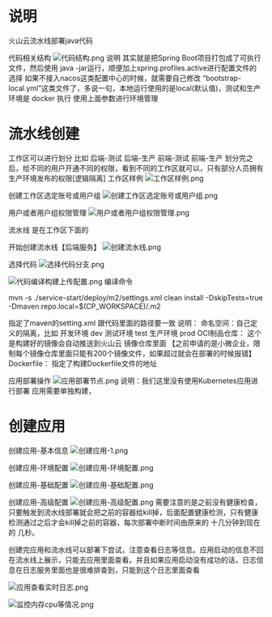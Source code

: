 # 说明
火山云流水线部署java代码

代码相关结构
![代码结构.png](image/代码结构.png)
说明
其实就是把Spring Boot项目打包成了可执行文件，然后使用 java -jar运行，顺便加上spring.profiles.active进行配置文件的选择
如果不接入nacos这类配置中心的时候，就需要自己修改 “bootstrap-local.yml”这类文件了，多说一句，本地运行使用的是local(默认值)，测试和生产环境是 docker 执行 使用上面参数进行环境管理

# 流水线创建

工作区可以进行划分
比如
后端-测试
后端-生产
前端-测试
前端-生产
划分完之后，给不同的用户开通不同的权限，看到不同的工作区就可以，只有部分人员拥有生产环境发布的权限[逻辑隔离]
工作区样例
![工作区样例.png](image/工作区样例.png)

创建工作区选定账号或用户组
![创建工作区选定账号或用户组.png](image/创建工作区选定账号或用户组.png)

用户或者用户组权限管理
![用户或者用户组权限管理.png](image/用户或者用户组权限管理.png)

流水线 是在工作区下面的

开始创建流水线【后端服务】
![创建流水线.png](image/创建流水线.png)

选择代码
![选择代码分支.png](image/选择代码分支.png)

![代码编译构建上传配置.png](image/代码编译构建上传配置.png)
编译命令

mvn -s ./service-start/deploy/m2/settings.xml clean install -DskipTests=true  -Dmaven.repo.local=$(CP_WORKSPACE)/.m2

指定了maven的setting.xml 跟代码里面的路径要一致
说明：
命名空间：自己定义的隔离，比如 开发环境 dev 测试环境 test 生产环境 prod
OCI制品仓库： 这个是构建好的镜像会自动推送到火山云 镜像仓库里面 【之前申请的是小微企业，限制每个镜像仓库里面只能有200个镜像文件，如果超过就会在部署的时候报错】
Dockerfile： 指定了构建Dockerfile文件的地址

应用部署操作
![应用部署节点.png](image/应用部署节点.png)
说明：我们这里没有使用Kubernetes应用进行部署
应用需要单独构建，


# 创建应用
创建应用-基本信息
![创建应用-1.png](image/创建应用-1.png)

创建应用-环境配置
![创建应用-环境配置.png](image/创建应用-环境配置.png)

创建应用-基础配置
![创建应用-基础配置.png](image/创建应用-基础配置.png)

创建应用-高级配置
![创建应用-高级配置.png](image/创建应用-高级配置.png)
需要注意的是之前没有健康检查，只要触发到流水线部署就会把之前的容器给kill掉，后面配置健康检测，只有健康检测通过之后才会kill掉之前的容器，每次部署中断时间由原来的 十几分钟到现在的 几秒。

创建完应用和流水线可以部署下尝试，注意查看日志等信息。应用启动的信息不回在流水线上展示，只能去应用里面查看。并且如果应用启动没有成功的话，日志信息在日志服务里面也是很难排查到，只能到这个日志里面查看

![应用查看实时日志.png](image/应用查看实时日志.png)

![监控内存cpu等情况.png](image/监控内存cpu等情况.png)
